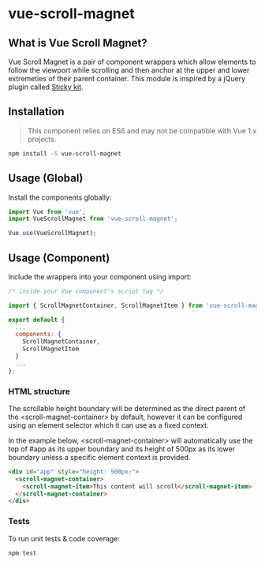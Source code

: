 # vue-scroll-magnet

## What is Vue Scroll Magnet?

Vue Scroll Magnet is a pair of component wrappers which allow elements to follow the viewport while scrolling and then anchor at the upper and lower extremeties of their parent container. This module is inspired by a jQuery plugin called <a href="//github.com/leafo/sticky-kit">Sticky kit</a>.

## Installation

> This component relies on ES6 and may not be compatible with Vue 1.x projects.

``` bash
npm install -S vue-scroll-magnet
```

## Usage (Global)
Install the components globally:
``` js
import Vue from 'vue';
import VueScrollMagnet from 'vue-scroll-magnet';

Vue.use(VueScrollMagnet);
```

## Usage (Component)
Include the wrappers into your component using import:
``` js
/* inside your Vue component's script tag */

import { ScrollMagnetContainer, ScrollMagnetItem } from 'vue-scroll-magnet';

export default {
  ...
  components: {
    ScrollMagnetContainer,
    ScrollMagnetItem
  }
  ...
};
```

### HTML structure
The scrollable height boundary will be determined as the direct parent of the &lt;scroll-magnet-container&gt; by default, however it can be configured using an element selector which it can use as a fixed context.

In the example below, &lt;scroll-magnet-container&gt; will automatically use the top of #app as its upper boundary and its height of 500px as its lower boundary unless a specific element context is provided.

``` html
<div id="app" style="height: 500px;">
  <scroll-magnet-container>
    <scroll-magnet-item>This content will scroll</scroll-magnet-item>
  </scroll-magnet-container>
</div>
```

### Tests
To run unit tests & code coverage:
``` bash
npm test
```